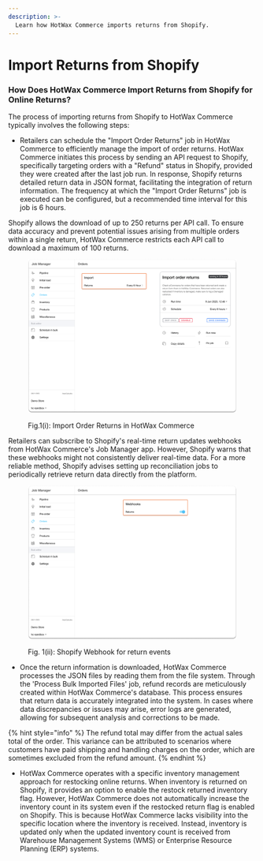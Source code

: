 ```yaml
---
description: >-
  Learn how HotWax Commerce imports returns from Shopify.
---
```


# Import Returns from Shopify

### How Does HotWax Commerce Import Returns from Shopify for Online Returns?

The process of importing returns from Shopify to HotWax Commerce typically involves the following steps:

* Retailers can schedule the "Import Order Returns" job in HotWax Commerce to efficiently manage the import of order returns. HotWax Commerce initiates this process by sending an API request to Shopify, specifically targeting orders with a "Refund" status in Shopify, provided they were created after the last job run. In response, Shopify returns detailed return data in JSON format, facilitating the integration of return information. The frequency at which the "Import Order Returns" job is executed can be configured, but a recommended time interval for this job is 6 hours.

Shopify allows the download of up to 250 returns per API call. To ensure data accuracy and prevent potential issues arising from multiple orders within a single return, HotWax Commerce restricts each API call to download a maximum of 100 returns.

<figure><img src="../../.gitbook/assets/35.png" alt=""><figcaption><p>Fig.1(i): Import Order Returns in HotWax Commerce</p></figcaption></figure>

Retailers can subscribe to Shopify's real-time return updates webhooks from HotWax Commerce's Job Manager app. However, Shopify warns that these webhooks might not consistently deliver real-time data. For a more reliable method, Shopify advises setting up reconciliation jobs to periodically retrieve return data directly from the platform.

<figure><img src="../../.gitbook/assets/36.png" alt=""><figcaption><p>Fig. 1(ii): Shopify Webhook for return events</p></figcaption></figure>

* Once the return information is downloaded, HotWax Commerce processes the JSON files by reading them from the file system. Through the 'Process Bulk Imported Files' job, refund records are meticulously created within HotWax Commerce's database. This process ensures that return data is accurately integrated into the system. In cases where data discrepancies or issues may arise, error logs are generated, allowing for subsequent analysis and corrections to be made.

{% hint style="info" %}
The refund total may differ from the actual sales total of the order. This variance can be attributed to scenarios where customers have paid shipping and handling charges on the order, which are sometimes excluded from the refund amount.
{% endhint %}

* HotWax Commerce operates with a specific inventory management approach for restocking online returns. When inventory is returned on Shopify, it provides an option to enable the restock returned inventory flag. However, HotWax Commerce does not automatically increase the inventory count in its system even if the restocked return flag is enabled on Shopify. This is because HotWax Commerce lacks visibility into the specific location where the inventory is received. Instead, inventory is updated only when the updated inventory count is received from Warehouse Management Systems (WMS) or Enterprise Resource Planning (ERP) systems.
